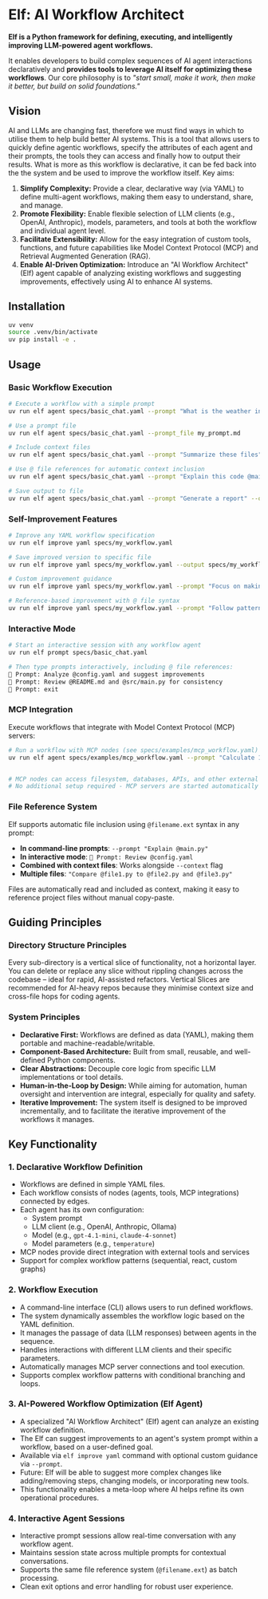 # Elf: AI Workflow Architect

**Elf is a Python framework for defining, executing, and intelligently improving LLM-powered agent workflows.**

It enables developers to build complex sequences of AI agent interactions declaratively and **provides tools to leverage AI itself for optimizing these workflows**.
Our core philosophy is to _"start small, make it work, then make it better, but build on solid foundations."_

## Vision

AI and LLMs are changing fast, therefore we must find ways in which to utilise them to help build better AI systems.
This is a tool that allows users to quickly define agentic workflows, specify the attributes of each agent and their prompts, the tools they can access and finally how to output their results.
What is more as this workflow is declarative, it can be fed back into the the system and be used to improve the workflow itself.
Key aims:
1.  **Simplify Complexity:** Provide a clear, declarative way (via YAML) to define multi-agent workflows, making them easy to understand, share, and manage.
2.  **Promote Flexibility:** Enable flexible selection of LLM clients (e.g., OpenAI, Anthropic), models, parameters, and tools at both the workflow and individual agent level.
3.  **Facilitate Extensibility:** Allow for the easy integration of custom tools, functions, and future capabilities like Model Context Protocol (MCP) and Retrieval Augmented Generation (RAG).
4.  **Enable AI-Driven Optimization:** Introduce an "AI Workflow Architect" (Elf) agent capable of analyzing existing workflows and suggesting improvements, effectively using AI to enhance AI systems.

## Installation

```bash
uv venv
source .venv/bin/activate
uv pip install -e .
```

## Usage

### Basic Workflow Execution
```bash
# Execute a workflow with a simple prompt
uv run elf agent specs/basic_chat.yaml --prompt "What is the weather in London?"

# Use a prompt file
uv run elf agent specs/basic_chat.yaml --prompt_file my_prompt.md

# Include context files
uv run elf agent specs/basic_chat.yaml --prompt "Summarize these files" --context file1.txt --context file2.py

# Use @ file references for automatic context inclusion
uv run elf agent specs/basic_chat.yaml --prompt "Explain this code @main.py and compare it to @test.py"

# Save output to file
uv run elf agent specs/basic_chat.yaml --prompt "Generate a report" --output report.md
```

### Self-Improvement Features
```bash
# Improve any YAML workflow specification
uv run elf improve yaml specs/my_workflow.yaml

# Save improved version to specific file
uv run elf improve yaml specs/my_workflow.yaml --output specs/my_workflow_v2.yaml

# Custom improvement guidance
uv run elf improve yaml specs/my_workflow.yaml --prompt "Focus on making prompts more specific"

# Reference-based improvement with @ file syntax
uv run elf improve yaml specs/my_workflow.yaml --prompt "Follow patterns from @examples/best_workflow.yaml"
```

### Interactive Mode
```bash
# Start an interactive session with any workflow agent
uv run elf prompt specs/basic_chat.yaml

# Then type prompts interactively, including @ file references:
💬 Prompt: Analyze @config.yaml and suggest improvements
💬 Prompt: Review @README.md and @src/main.py for consistency
💬 Prompt: exit
```

### MCP Integration
Execute workflows that integrate with Model Context Protocol (MCP) servers:

```bash
# Run a workflow with MCP nodes (see specs/examples/mcp_workflow.yaml)
uv run elf agent specs/examples/mcp_workflow.yaml --prompt "Calculate 15 + 30"


# MCP nodes can access filesystem, databases, APIs, and other external tools
# No additional setup required - MCP servers are started automatically
```

### File Reference System
Elf supports automatic file inclusion using `@filename.ext` syntax in any prompt:

- **In command-line prompts**: `--prompt "Explain @main.py"`
- **In interactive mode**: `💬 Prompt: Review @config.yaml`
- **Combined with context files**: Works alongside `--context` flag
- **Multiple files**: `"Compare @file1.py to @file2.py and @file3.py"`

Files are automatically read and included as context, making it easy to reference project files without manual copy-paste.

## Guiding Principles

### Directory Structure Principles
Every sub-directory is a vertical slice of functionality, not a horizontal layer.
You can delete or replace any slice without rippling changes across the codebase – ideal for rapid, AI-assisted refactors.  Vertical Slices are recommended for AI-heavy repos because they minimise context size and cross-file hops for coding agents.

### System Principles
*   **Declarative First:** Workflows are defined as data (YAML), making them portable and machine-readable/writable.
*   **Component-Based Architecture:** Built from small, reusable, and well-defined Python components.
*   **Clear Abstractions:** Decouple core logic from specific LLM implementations or tool details.
*   **Human-in-the-Loop by Design:** While aiming for automation, human oversight and intervention are integral, especially for quality and safety.
*   **Iterative Improvement:** The system itself is designed to be improved incrementally, and to facilitate the iterative improvement of the workflows it manages.

## Key Functionality

### 1. Declarative Workflow Definition
   - Workflows are defined in simple YAML files.
   - Each workflow consists of nodes (agents, tools, MCP integrations) connected by edges.
   - Each agent has its own configuration:
     - System prompt
     - LLM client (e.g., OpenAI, Anthropic, Ollama)
     - Model (e.g., `gpt-4.1-mini`, `claude-4-sonnet`)
     - Model parameters (e.g., `temperature`)
   - MCP nodes provide direct integration with external tools and services
   - Support for complex workflow patterns (sequential, react, custom graphs)

### 2. Workflow Execution
- A command-line interface (CLI) allows users to run defined workflows.
- The system dynamically assembles the workflow logic based on the YAML definition.
- It manages the passage of data (LLM responses) between agents in the sequence.
- Handles interactions with different LLM clients and their specific parameters.
- Automatically manages MCP server connections and tool execution.
- Supports complex workflow patterns with conditional branching and loops.

### 3. AI-Powered Workflow Optimization (Elf Agent)
- A specialized "AI Workflow Architect" (Elf) agent can analyze an existing workflow definition.
- The Elf can suggest improvements to an agent's system prompt within a workflow, based on a user-defined goal.
- Available via `elf improve yaml` command with optional custom guidance via `--prompt`.
- Future: Elf will be able to suggest more complex changes like adding/removing steps, changing models, or incorporating new tools.
- This functionality enables a meta-loop where AI helps refine its own operational procedures.

### 4. Interactive Agent Sessions
- Interactive prompt sessions allow real-time conversation with any workflow agent.
- Maintains session state across multiple prompts for contextual conversations.
- Supports the same file reference system (`@filename.ext`) as batch processing.
- Clean exit options and error handling for robust user experience.
